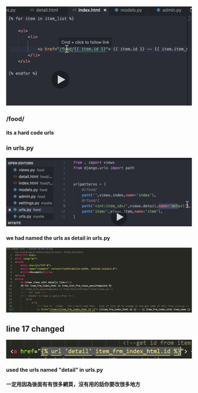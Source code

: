 ![tags and variable](../img/38.png)

### /food/    
#### its a hard code urls



### in urls.py 
![tags and variable](../img/39.png)

#### we had named the urls as detail in urls.py

![tags and variable](../img/40.png)
## line 17  changed
![tags and variable](../img/41.png)

#### used the urls named "detail" in urls.py

#### 一定用因為後面有有很多網頁，沒有用的話你要改很多地方